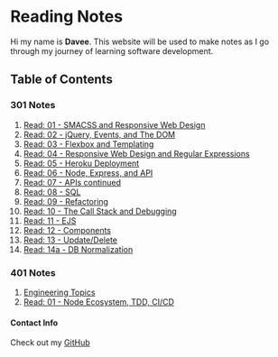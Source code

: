 # Reading Notes

Hi my name is **Davee**. This website will be used to make notes as I go through my journey of learning software development.

## Table of Contents

### 301 Notes

1. [Read: 01 - SMACSS and Responsive Web Design](3read1.md)
1. [Read: 02 - jQuery, Events, and The DOM](3read2.md)
1. [Read: 03 - Flexbox and Templating](3read3.md)
1. [Read: 04 - Responsive Web Design and Regular Expressions](3read4.md)
1. [Read: 05 - Heroku Deployment](3read5.md)
1. [Read: 06 - Node, Express, and API](3read6.md)
1. [Read: 07 - APIs continued](3read7.md)
1. [Read: 08 - SQL](3read8.md)
1. [Read: 09 - Refactoring](3read9.md)
1. [Read: 10 - The Call Stack and Debugging](3read10.md)
1. [Read: 11 - EJS](3read11.md)
1. [Read: 12 - Components](3read12.md)
1. [Read: 13 - Update/Delete](3read13.md)
1. [Read: 14a - DB Normalization](3read14.md)

### 401 Notes

1. [Engineering Topics](engineering_topics.md)
1. [Read: 01 - Node Ecosystem, TDD, CI/CD](4read1.md)

#### Contact Info

Check out my [GitHub](https://github.com/daveeS987)
